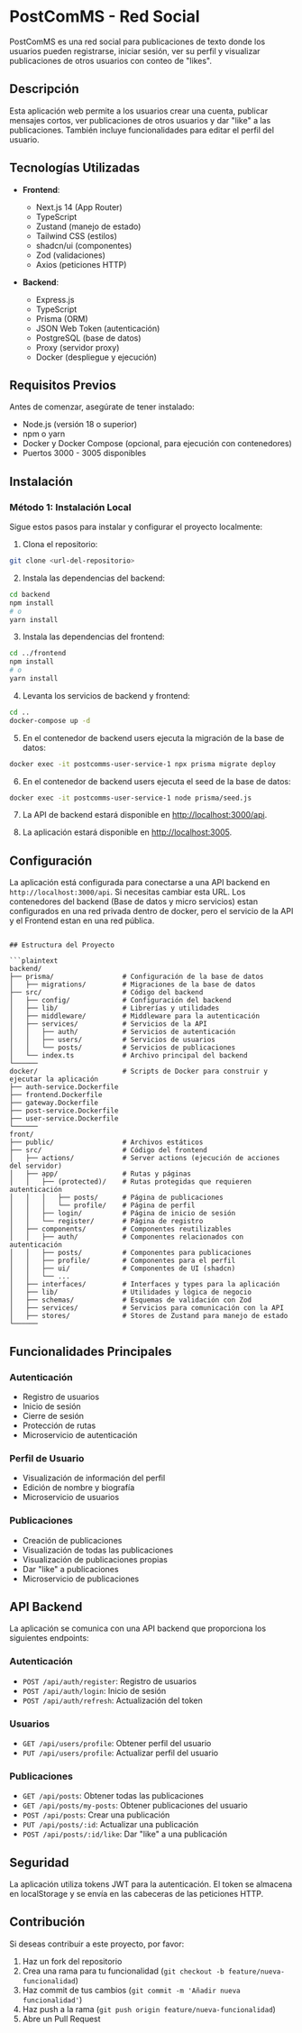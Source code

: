 # PostComMS - Red Social

PostComMS es una red social para publicaciones de texto donde los usuarios pueden registrarse, iniciar sesión, ver su perfil y visualizar publicaciones de otros usuarios con conteo de "likes".

## Descripción

Esta aplicación web permite a los usuarios crear una cuenta, publicar mensajes cortos, ver publicaciones de otros usuarios y dar "like" a las publicaciones. También incluye funcionalidades para editar el perfil del usuario.

## Tecnologías Utilizadas

- **Frontend**:
  - Next.js 14 (App Router)
  - TypeScript
  - Zustand (manejo de estado)
  - Tailwind CSS (estilos)
  - shadcn/ui (componentes)
  - Zod (validaciones)
  - Axios (peticiones HTTP)

- **Backend**:
  - Express.js
  - TypeScript
  - Prisma (ORM)
  - JSON Web Token (autenticación)
  - PostgreSQL (base de datos)
  - Proxy (servidor proxy)
  - Docker (despliegue y ejecución)

## Requisitos Previos

Antes de comenzar, asegúrate de tener instalado:

- Node.js (versión 18 o superior)
- npm o yarn
- Docker y Docker Compose (opcional, para ejecución con contenedores)
- Puertos 3000 - 3005 disponibles

## Instalación

### Método 1: Instalación Local

Sigue estos pasos para instalar y configurar el proyecto localmente:

1. Clona el repositorio:

```bash
git clone <url-del-repositorio>

```

2. Instala las dependencias del backend:

```bash
cd backend
npm install
# o
yarn install
```

3. Instala las dependencias del frontend:
```bash
cd ../frontend
npm install
# o
yarn install
```

4. Levanta los servicios de backend y frontend:
```bash
cd ..
docker-compose up -d
```

5. En el contenedor de backend users ejecuta la migración de la base de datos:
```bash
docker exec -it postcomms-user-service-1 npx prisma migrate deploy
```

6. En el contenedor de backend users ejecuta el seed de la base de datos:
```bash
docker exec -it postcomms-user-service-1 node prisma/seed.js
```

7. La API de backend estará disponible en [http://localhost:3000/api](http://localhost:3000/api).

8. La aplicación estará disponible en [http://localhost:3005](http://localhost:3005).

## Configuración

La aplicación está configurada para conectarse a una API backend en `http://localhost:3000/api`. Si necesitas cambiar esta URL.
Los contenedores del backend (Base de datos y micro servicios) estan configurados en una red privada dentro de docker, pero el servicio de la API y el Frontend estan en una red pública.

```

## Estructura del Proyecto

```plaintext
backend/
├── prisma/                 # Configuración de la base de datos
│   ├── migrations/         # Migraciones de la base de datos
├── src/                    # Código del backend
│   ├── config/             # Configuración del backend
│   ├── lib/                # Librerías y utilidades
│   ├── middleware/         # Middleware para la autenticación
│   ├── services/           # Servicios de la API
│   │   ├── auth/           # Servicios de autenticación
│   │   ├── users/          # Servicios de usuarios
│   │   └── posts/          # Servicios de publicaciones
│   └── index.ts            # Archivo principal del backend
└──────
docker/                     # Scripts de Docker para construir y ejecutar la aplicación
├── auth-service.Dockerfile
├── frontend.Dockerfile
├── gateway.Dockerfile
├── post-service.Dockerfile
├── user-service.Dockerfile
└──────
front/
├── public/                 # Archivos estáticos
├── src/                    # Código del frontend
│   ├── actions/            # Server actions (ejecución de acciones del servidor)
│   ├── app/                # Rutas y páginas
│   │   ├── (protected)/    # Rutas protegidas que requieren autenticación
│   │   │   ├── posts/      # Página de publicaciones
│   │   │   └── profile/    # Página de perfil
│   │   ├── login/          # Página de inicio de sesión
│   │   └── register/       # Página de registro
│   ├── components/         # Componentes reutilizables
│   │   ├── auth/           # Componentes relacionados con autenticación
│   │   ├── posts/          # Componentes para publicaciones
│   │   ├── profile/        # Componentes para el perfil
│   │   ├── ui/             # Componentes de UI (shadcn)
│   │   └── ...
│   ├── interfaces/         # Interfaces y types para la aplicación
│   ├── lib/                # Utilidades y lógica de negocio
│   ├── schemas/            # Esquemas de validación con Zod
│   ├── services/           # Servicios para comunicación con la API
│   ├── stores/             # Stores de Zustand para manejo de estado
└──────
```

## Funcionalidades Principales

### Autenticación

- Registro de usuarios
- Inicio de sesión
- Cierre de sesión
- Protección de rutas
- Microservicio de autenticación


### Perfil de Usuario

- Visualización de información del perfil
- Edición de nombre y biografía
- Microservicio de usuarios


### Publicaciones

- Creación de publicaciones
- Visualización de todas las publicaciones
- Visualización de publicaciones propias
- Dar "like" a publicaciones
- Microservicio de publicaciones


## API Backend

La aplicación se comunica con una API backend que proporciona los siguientes endpoints:

### Autenticación

- `POST /api/auth/register`: Registro de usuarios
- `POST /api/auth/login`: Inicio de sesión
- `POST /api/auth/refresh`: Actualización del token


### Usuarios

- `GET /api/users/profile`: Obtener perfil del usuario
- `PUT /api/users/profile`: Actualizar perfil del usuario


### Publicaciones

- `GET /api/posts`: Obtener todas las publicaciones
- `GET /api/posts/my-posts`: Obtener publicaciones del usuario
- `POST /api/posts`: Crear una publicación
- `PUT /api/posts/:id`: Actualizar una publicación
- `POST /api/posts/:id/like`: Dar "like" a una publicación


## Seguridad

La aplicación utiliza tokens JWT para la autenticación. El token se almacena en localStorage y se envía en las cabeceras de las peticiones HTTP.

## Contribución

Si deseas contribuir a este proyecto, por favor:

1. Haz un fork del repositorio
2. Crea una rama para tu funcionalidad (`git checkout -b feature/nueva-funcionalidad`)
3. Haz commit de tus cambios (`git commit -m 'Añadir nueva funcionalidad'`)
4. Haz push a la rama (`git push origin feature/nueva-funcionalidad`)
5. Abre un Pull Request